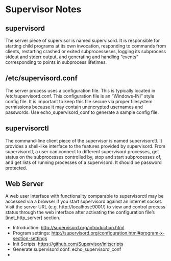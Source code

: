 # Supervisor Notes

## supervisord

The server piece of supervisor is named supervisord. It is responsible for starting child programs at its own invocation, responding to commands from clients, restarting crashed or exited subprocesseses, logging its subprocess stdout and stderr output, and generating and handling “events” corresponding to points in subprocess lifetimes.

## /etc/supervisord.conf

The server process uses a configuration file. This is typically located in /etc/supervisord.conf. This configuration file is an “Windows-INI” style config file. It is important to keep this file secure via proper filesystem permissions because it may contain unencrypted usernames and passwords. Use echo_supervisord_conf to generate a sample config file.

## supervisorctl

The command-line client piece of the supervisor is named supervisorctl. It provides a shell-like interface to the features provided by supervisord. From supervisorctl, a user can connect to different supervisord processes, get status on the subprocesses controlled by, stop and start subprocesses of, and get lists of running processes of a supervisord. It should be password protected.

## Web Server

A web user interface with functionality comparable to supervisorctl may be accessed via a browser if you start supervisord against an internet socket. Visit the server URL (e.g. http://localhost:9001/) to view and control process status through the web interface after activating the configuration file’s [inet_http_server] section.

* Introduction: http://supervisord.org/introduction.html
* Program settings: http://supervisord.org/configuration.html#program-x-section-settings
* Init Scripts: https://github.com/Supervisor/initscripts
* Generate supervisord conf: echo_supervisord_conf
*
